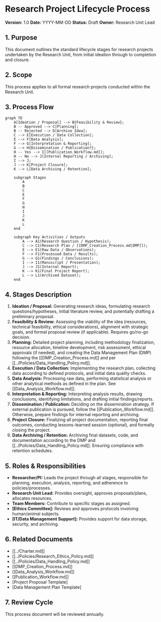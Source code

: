 # Research Project Lifecycle Process

**Version:** 1.0
**Date:** YYYY-MM-DD
**Status:** Draft
**Owner:** Research Unit Lead

## 1. Purpose

This document outlines the standard lifecycle stages for research projects undertaken by the Research Unit, from initial ideation through to completion and closure.

## 2. Scope

This process applies to all formal research projects conducted within the Research Unit.

## 3. Process Flow

```mermaid
graph TD
    A[Ideation / Proposal] --> B{Feasibility & Review};
    B -- Approved --> C[Planning];
    B -- Rejected --> D[Archive Idea];
    C --> E[Execution / Data Collection];
    E --> F[Data Analysis];
    F --> G[Interpretation & Reporting];
    G --> H{Dissemination / Publication?};
    H -- Yes --> I[[Publication_Workflow.md]];
    H -- No --> J[Internal Reporting / Archiving];
    I --> J;
    J --> K[Project Closure];
    K --> L[Data Archiving / Retention];
    
    subgraph Stages
        A
        B
        C
        E
        F
        G
        H
        I
        J
        K
        L
    end

    subgraph Key Activities / Outputs
        A --> A1(Research Question / Hypothesis);
        C --> C1(Research Plan / [[DMP_Creation_Process.md|DMP]]);
        E --> E1(Raw Data / Observations);
        F --> F1(Processed Data / Results);
        G --> G1(Findings / Conclusions);
        I --> I1(Manuscript / Presentation);
        J --> J1(Internal Report);
        K --> K1(Final Project Report);
        L --> L1(Archived Dataset);
    end
```

## 4. Stages Description

1.  **Ideation / Proposal:** Generating research ideas, formulating research questions/hypotheses, initial literature review, and potentially drafting a preliminary proposal.
2.  **Feasibility & Review:** Assessing the viability of the idea (resources, technical feasibility, ethical considerations), alignment with strategic goals, and formal proposal review (if applicable). Requires go/no-go decision.
3.  **Planning:** Detailed project planning, including methodology finalization, resource allocation, timeline development, risk assessment, ethical approvals (if needed), and creating the Data Management Plan (DMP) following the [[DMP_Creation_Process.md]] and per [[../Policies/Data_Handling_Policy.md]].
4.  **Execution / Data Collection:** Implementing the research plan, collecting data according to defined protocols, and initial data quality checks.
5.  **Data Analysis:** Processing raw data, performing statistical analysis or other analytical methods as defined in the plan. See [[Data_Analysis_Workflow.md]].
6.  **Interpretation & Reporting:** Interpreting analysis results, drawing conclusions, identifying limitations, and drafting initial findings/reports.
7.  **Dissemination / Publication:** Deciding on the dissemination strategy. If external publication is pursued, follow the [[Publication_Workflow.md]]. Otherwise, prepare findings for internal reporting and archiving.
8.  **Project Closure:** Finalizing all project documentation, reporting final outcomes, conducting lessons-learned session (optional), and formally closing the project.
9.  **Data Archiving / Retention:** Archiving final datasets, code, and documentation according to the DMP and [[../Policies/Data_Handling_Policy.md]]. Ensuring compliance with retention schedules.

## 5. Roles & Responsibilities

*   **Researcher/PI:** Leads the project through all stages, responsible for planning, execution, analysis, reporting, and adherence to policies/processes.
*   **Research Unit Lead:** Provides oversight, approves proposals/plans, allocates resources.
*   **Team Members:** Contribute to specific stages as assigned.
*   **[Ethics Committee]:** Reviews and approves protocols involving human/animal subjects.
*   **[IT/Data Management Support]:** Provides support for data storage, security, and archiving.

## 6. Related Documents

*   [[../Charter.md]]
*   [[../Policies/Research_Ethics_Policy.md]]
*   [[../Policies/Data_Handling_Policy.md]]
*   [[DMP_Creation_Process.md]]
*   [[Data_Analysis_Workflow.md]]
*   [[Publication_Workflow.md]]
*   [Project Proposal Template]
*   [Data Management Plan Template]

## 7. Review Cycle

This process document will be reviewed annually. 